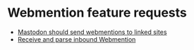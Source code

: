 <!SLIDE bullets>
# Webmention feature requests
* [Mastodon should send webmentions to linked sites](https://github.com/mastodon/mastodon/issues/6074)
* [Receive and parse inbound Webmention](https://github.com/mastodon/mastodon/issues/1384)
